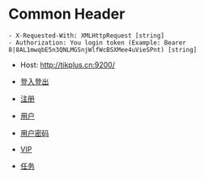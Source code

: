 # Common Header
```
- X-Requested-With: XMLHttpRequest [string]
- Authorization: You login token (Example: Bearer 8|8AL1mwqbE5n3QNLMGSnjWlfWcBSXMee4uVieSPnt) [string]
```
- Host: http://tikplus.cn:9200/


- [登入登出](LOGIN.md)
- [注册](REGISTER.md)
- [用户](USER.md)
- [用户密码](USER-PASSWORD.md)
- [VIP](VIP.md)
- [任务](TASK.md)
